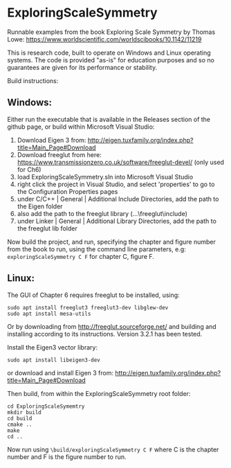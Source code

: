 # ExploringScaleSymmetry
Runnable examples from the book Exploring Scale Symmetry by Thomas Lowe: <https://www.worldscientific.com/worldscibooks/10.1142/11219>

This is research code, built to operate on Windows and Linux operating systems. The code is provided "as-is" for education purposes and so no guarantees are given for its performance or stability.

Build instructions:

## Windows:

Either run the executable that is available in the Releases section of the github page, or build within Microsoft Visual Studio:

1. Download Eigen 3 from: <http://eigen.tuxfamily.org/index.php?title=Main_Page#Download>
2. Download freeglut from here: <https://www.transmissionzero.co.uk/software/freeglut-devel/> (only used for Ch6)
3. load ExploringScaleSymmetry.sln into Microsoft Visual Studio
4. right click the project in Visual Studio, and select 'properties' to go to the Configuration Properties pages
5. under C/C++ | General | Additional Include Directories, add the path to the Eigen folder
6. also add the path to the freeglut library (...\freeglut\include)
7. under Linker | General | Additional Library Directories, add the path to the freeglut lib folder

Now build the project, and run, specifying the chapter and figure number from the book to run, using the command line parameters, e.g: `exploringScaleSymmetry C F` for chapter C, figure F.

## Linux:

The GUI of Chapter 6 requires freeglut to be installed, using:

```
sudo apt install freeglut3 freeglut3-dev libglew-dev
sudo apt install mesa-utils
```

Or by downloading from <http://freeglut.sourceforge.net/> and building and installing according to its instructions. Version 3.2.1 has been tested.

Install the Eigen3 vector library:

```
sudo apt install libeigen3-dev
```

or download and install Eigen 3 from: <http://eigen.tuxfamily.org/index.php?title=Main_Page#Download>

Then build, from within the ExploringScaleSymmetry root folder:

```
cd ExploringScaleSymemtry
mkdir build
cd build
cmake ..
make
cd ..
```

Now run using `\build/exploringScaleSymmetry C F` where C is the chapter number and F is the figure number to run.
